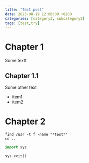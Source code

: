 ```yaml
---
title: "Test post"
date: 2023-08-19 12:00:00 +0200
categories: [category2, subcategory2]
tags: [test,try]
---
```


# Chapter 1

Some textt

## Chapter 1.1

Some other text

- item1
- item2

# Chapter 2

```
find /usr -t f -name "*test*"
cd ..
```

```python
import sys

sys.exit()
```
